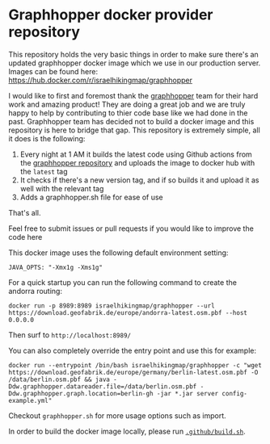# Graphhopper docker provider repository
This repository holds the very basic things in order to make sure there's an updated graphhopper docker image which we use in our production server.
Images can be found here:
https://hub.docker.com/r/israelhikingmap/graphhopper

I would like to first and foremost thank the [graphhopper](https://www.graphhopper.com/) team for their hard work and amazing product!
They are doing a great job and we are truly happy to help by contributing to thier code base like we had done in the past.
Graphhopper team has decided not to build a docker image and this repository is here to bridge that gap.
This repository is extremely simple, all it does is the following:
1. Every night at 1 AM it builds the latest code using Github actions from the [graphhopper repository](https://github.com/graphhopper/graphhopper) and uploads the image to docker hub with the `latest` tag
2. It checks if there's a new version tag, and if so builds it and upload it as well with the relevant tag
3. Adds a graphhopper.sh file for ease of use

That's all.

Feel free to submit issues or pull requests if you would like to improve the code here

This docker image uses the following default environment setting:
```
JAVA_OPTS: "-Xmx1g -Xms1g"
```

For a quick startup you can run the following command to create the andorra routing:
```
docker run -p 8989:8989 israelhikingmap/graphhopper --url https://download.geofabrik.de/europe/andorra-latest.osm.pbf --host 0.0.0.0
```
Then surf to `http://localhost:8989/`

You can also completely override the entry point and use this for example:
```
docker run --entrypoint /bin/bash israelhikingmap/graphhopper -c "wget https://download.geofabrik.de/europe/germany/berlin-latest.osm.pbf -O /data/berlin.osm.pbf && java -Ddw.graphhopper.datareader.file=/data/berlin.osm.pbf -Ddw.graphhopper.graph.location=berlin-gh -jar *.jar server config-example.yml"
```

Checkout `graphhopper.sh` for more usage options such as import.

In order to build the docker image locally, please run [`.github/build.sh`](.github/build.sh).
